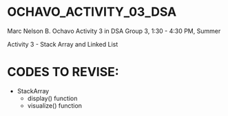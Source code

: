 # OCHAVO_ACTIVITY_03_DSA

Marc Nelson B. Ochavo Activity 3 in DSA Group 3, 1:30 - 4:30 PM, Summer

Activity 3 - Stack Array and Linked List

# CODES TO REVISE:
- StackArray
	- display() function 
	- visualize() function
